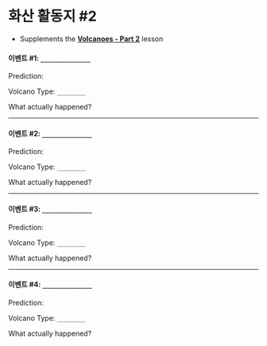 # 화산 활동지 #2

* Supplements the [**Volcanoes - Part 2**](/lessons/volcano-part2) lesson

#### 이벤트 #1: `______________`

Prediction:   
  
  
  
  


Volcano Type: `________`

What actually happened?   
  
  
  
  


* * *

#### 이벤트 #2: `______________`

Prediction:   
  
  
  
  


Volcano Type: `________`

What actually happened?   
  
  
  
  


* * *

#### 이벤트 #3: `______________`

Prediction:   
  
  
  
  


Volcano Type: `________`

What actually happened?   
  
  
  
  


* * *

#### 이벤트 #4: `______________`

Prediction:   
  
  
  
  


Volcano Type: `________`

What actually happened?